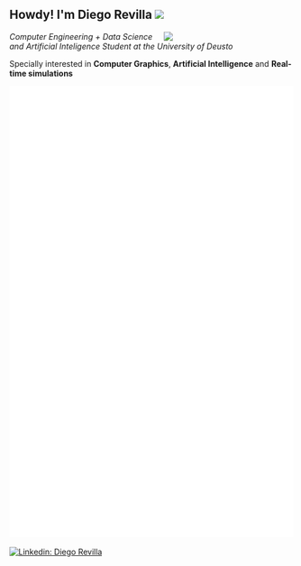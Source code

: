 <h2> Howdy! I'm Diego Revilla <img src="https://upload.wikimedia.org/wikipedia/commons/c/ce/Petrial_cube.gif" width="50"></h2>
<img align='right' src="https://i.imgur.com/HUUHUzo.png" width="230">
<p><em>Computer Engineering + Data Science and Artificial Inteligence Student at the University of Deusto
</em></p>
<p>Specially interested in <b>Computer Graphics</b>, <b>Artificial Intelligence</b> and <b>Real-time simulations</b>
</em>

 
![Metrics](github-metrics.svg)

[![Linkedin: Diego Revilla](https://img.shields.io/badge/-Diego%20Revilla-blue?style=flat-square&logo=Linkedin&logoColor=white&link=https://www.linkedin.com/in/diegorr/)]([https://www.linkedin.com/in/jon-lara-trigo-965ab898/](https://www.linkedin.com/in/diegorr/))
